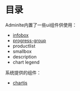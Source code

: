 # 目录

Adminlte内置了一些ui组件供使用：

* [infobox](https://github.com/GoAdminGroup/docs/tree/6e0fd43bf11c6d16bff2906b1624a11008545dac/zh/components/components/infobox.md)
* [progress-group](https://github.com/GoAdminGroup/docs/tree/6e0fd43bf11c6d16bff2906b1624a11008545dac/zh/components/components/progressbar.md)
* productlist
* smallbox
* description
* chart legend

系统提供的组件：

* [chartjs](https://github.com/GoAdminGroup/docs/tree/6e0fd43bf11c6d16bff2906b1624a11008545dac/zh/components/components/chartjs.md)

